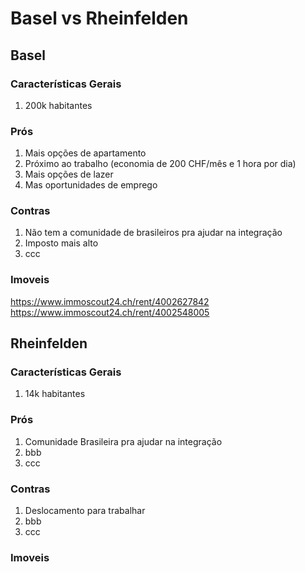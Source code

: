 # Basel vs Rheinfelden

## Basel 

### Características Gerais

1. 200k habitantes

### Prós

1. Mais opções de apartamento
2. Próximo ao trabalho (economia de 200 CHF/mês e 1 hora por dia) 
3. Mais opções de lazer
4. Mas oportunidades de emprego

### Contras

1. Não tem a comunidade de brasileiros pra ajudar na integração
2. Imposto mais alto
3. ccc

### Imoveis

https://www.immoscout24.ch/rent/4002627842
https://www.immoscout24.ch/rent/4002548005


## Rheinfelden 

### Características Gerais

1. 14k habitantes

### Prós

1. Comunidade Brasileira pra ajudar na integração
2. bbb
3. ccc

### Contras

1. Deslocamento para trabalhar
2. bbb
3. ccc

### Imoveis

